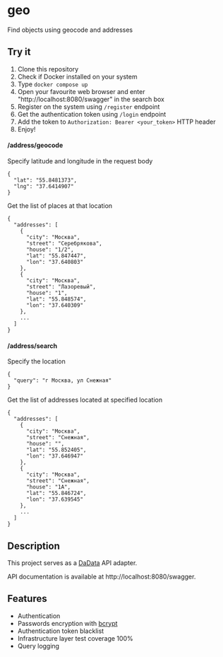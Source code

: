 # geo

Find objects using geocode and addresses

## Try it

1. Clone this repository
2. Check if Docker installed on your system
3. Type `docker compose up`
4. Open your favourite web browser and enter "http://localhost:8080/swagger" in the search box
5. Register on the system using `/register` endpoint
6. Get the authentication token using `/login` endpoint
7. Add the token to `Authorization: Bearer <your_token>` HTTP header
8. Enjoy!

#### /address/geocode
Specify latitude and longitude in the request body
```
{
  "lat": "55.8481373",
  "lng": "37.6414907"
}
```
Get the list of places at that location
```
{
  "addresses": [
    {
      "city": "Москва",
      "street": "Серебрякова",
      "house": "1/2",
      "lat": "55.847447",
      "lon": "37.640803"
    },
    {
      "city": "Москва",
      "street": "Лазоревый",
      "house": "1",
      "lat": "55.848574",
      "lon": "37.640309"
    },
    ...
  ]
}
```

#### /address/search
Specify the location
```
{
  "query": "г Москва, ул Снежная"
}
```

Get the list of addresses located at specified location

```
{
  "addresses": [
    {
      "city": "Москва",
      "street": "Снежная",
      "house": "",
      "lat": "55.852405",
      "lon": "37.646947"
    },
    {
      "city": "Москва",
      "street": "Снежная",
      "house": "1А",
      "lat": "55.846724",
      "lon": "37.639545"
    },
    ...
  ]
}
```

## Description

This project serves as a [DaData](https://dadata.ru/api/) API adapter.

API documentation is available at http://localhost:8080/swagger.

## Features

- Authentication
- Passwords encryption with [bcrypt](https://pkg.go.dev/golang.org/x/crypto/bcrypt)
- Authentication token blacklist
- Infrastructure layer test coverage 100%
- Query logging




